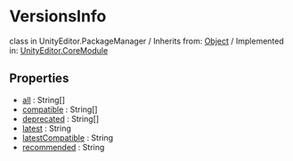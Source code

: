 # VersionsInfo
class in UnityEditor.PackageManager
 / Inherits from: <a href="https://docs.unity3d.com/6000.1/Documentation/ScriptReference/Object.html">Object</a> / Implemented in: <a href="https://docs.unity3d.com/6000.1/Documentation/ScriptReference/UnityEditor.CoreModule.html">UnityEditor.CoreModule</a>

## Properties
- <a href="https://docs.unity3d.com/6000.1/Documentation/ScriptReference/VersionsInfo-all.html">all</a> : String[]
- <a href="https://docs.unity3d.com/6000.1/Documentation/ScriptReference/VersionsInfo-compatible.html">compatible</a> : String[]
- <a href="https://docs.unity3d.com/6000.1/Documentation/ScriptReference/VersionsInfo-deprecated.html">deprecated</a> : String[]
- <a href="https://docs.unity3d.com/6000.1/Documentation/ScriptReference/VersionsInfo-latest.html">latest</a> : String
- <a href="https://docs.unity3d.com/6000.1/Documentation/ScriptReference/VersionsInfo-latestCompatible.html">latestCompatible</a> : String
- <a href="https://docs.unity3d.com/6000.1/Documentation/ScriptReference/VersionsInfo-recommended.html">recommended</a> : String

